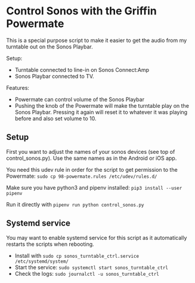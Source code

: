 # Control Sonos with the Griffin Powermate

This is a special purpose script to make it easier to get the audio from my turntable out on the Sonos Playbar.

Setup:
* Turntable connected to line-in on Sonos Connect:Amp
* Sonos Playbar connected to TV.

Features:
* Powermate can control volume of the Sonos Playbar
* Pushing the knob of the Powermate will make the turntable play on the Sonos Playbar. Pressing it again will reset it to whatever it was playing before and also set volume to 10.


## Setup

First you want to adjust the names of your sonos devices (see top of control_sonos.py). Use the same names as in the Android or iOS app.

You need this udev rule in order for the script to get permission to the Powermate:
`sudo cp 98-powermate.rules /etc/udev/rules.d/`

Make sure you have python3 and pipenv installed:  `pip3 install --user pipenv`

Run it directly with `pipenv run python control_sonos.py`

## Systemd service

You may want to enable systemd service for this script as it automatically restarts the scripts when rebooting.

* Install with `sudo cp sonos_turntable_ctrl.service /etc/systemd/system/`
* Start the service: `sudo systemctl start sonos_turntable_ctrl`
* Check the logs: `sudo journalctl -u sonos_turntable_ctrl`

